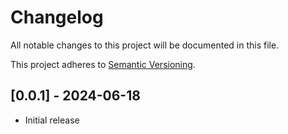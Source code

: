 # Changelog

All notable changes to this project will be documented in this file.

This project adheres to [Semantic Versioning](https://semver.org).


## [0.0.1] - 2024-06-18
- Initial release